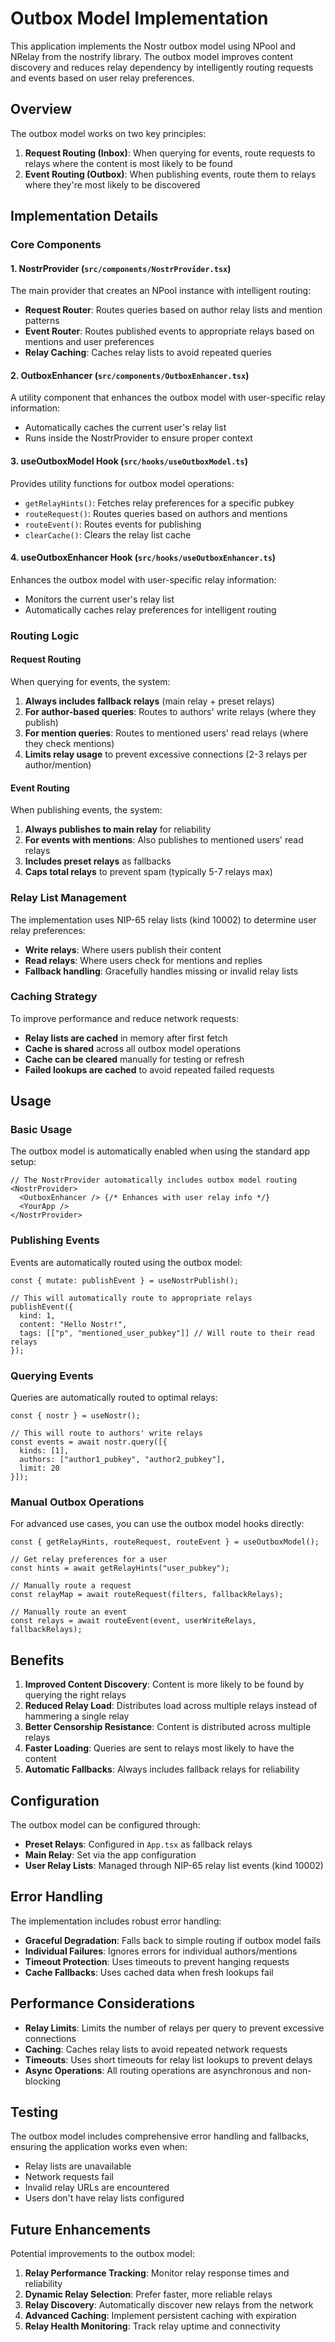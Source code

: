 # Outbox Model Implementation

This application implements the Nostr outbox model using NPool and NRelay from the nostrify library. The outbox model improves content discovery and reduces relay dependency by intelligently routing requests and events based on user relay preferences.

## Overview

The outbox model works on two key principles:

1. **Request Routing (Inbox)**: When querying for events, route requests to relays where the content is most likely to be found
2. **Event Routing (Outbox)**: When publishing events, route them to relays where they're most likely to be discovered

## Implementation Details

### Core Components

#### 1. NostrProvider (`src/components/NostrProvider.tsx`)
The main provider that creates an NPool instance with intelligent routing:

- **Request Router**: Routes queries based on author relay lists and mention patterns
- **Event Router**: Routes published events to appropriate relays based on mentions and user preferences
- **Relay Caching**: Caches relay lists to avoid repeated queries

#### 2. OutboxEnhancer (`src/components/OutboxEnhancer.tsx`)
A utility component that enhances the outbox model with user-specific relay information:

- Automatically caches the current user's relay list
- Runs inside the NostrProvider to ensure proper context

#### 3. useOutboxModel Hook (`src/hooks/useOutboxModel.ts`)
Provides utility functions for outbox model operations:

- `getRelayHints()`: Fetches relay preferences for a specific pubkey
- `routeRequest()`: Routes queries based on authors and mentions
- `routeEvent()`: Routes events for publishing
- `clearCache()`: Clears the relay list cache

#### 4. useOutboxEnhancer Hook (`src/hooks/useOutboxEnhancer.ts`)
Enhances the outbox model with user-specific relay information:

- Monitors the current user's relay list
- Automatically caches relay preferences for intelligent routing

### Routing Logic

#### Request Routing
When querying for events, the system:

1. **Always includes fallback relays** (main relay + preset relays)
2. **For author-based queries**: Routes to authors' write relays (where they publish)
3. **For mention queries**: Routes to mentioned users' read relays (where they check mentions)
4. **Limits relay usage** to prevent excessive connections (2-3 relays per author/mention)

#### Event Routing
When publishing events, the system:

1. **Always publishes to main relay** for reliability
2. **For events with mentions**: Also publishes to mentioned users' read relays
3. **Includes preset relays** as fallbacks
4. **Caps total relays** to prevent spam (typically 5-7 relays max)

### Relay List Management

The implementation uses NIP-65 relay lists (kind 10002) to determine user relay preferences:

- **Write relays**: Where users publish their content
- **Read relays**: Where users check for mentions and replies
- **Fallback handling**: Gracefully handles missing or invalid relay lists

### Caching Strategy

To improve performance and reduce network requests:

- **Relay lists are cached** in memory after first fetch
- **Cache is shared** across all outbox model operations
- **Cache can be cleared** manually for testing or refresh
- **Failed lookups are cached** to avoid repeated failed requests

## Usage

### Basic Usage
The outbox model is automatically enabled when using the standard app setup:

```tsx
// The NostrProvider automatically includes outbox model routing
<NostrProvider>
  <OutboxEnhancer /> {/* Enhances with user relay info */}
  <YourApp />
</NostrProvider>
```

### Publishing Events
Events are automatically routed using the outbox model:

```tsx
const { mutate: publishEvent } = useNostrPublish();

// This will automatically route to appropriate relays
publishEvent({
  kind: 1,
  content: "Hello Nostr!",
  tags: [["p", "mentioned_user_pubkey"]] // Will route to their read relays
});
```

### Querying Events
Queries are automatically routed to optimal relays:

```tsx
const { nostr } = useNostr();

// This will route to authors' write relays
const events = await nostr.query([{
  kinds: [1],
  authors: ["author1_pubkey", "author2_pubkey"],
  limit: 20
}]);
```

### Manual Outbox Operations
For advanced use cases, you can use the outbox model hooks directly:

```tsx
const { getRelayHints, routeRequest, routeEvent } = useOutboxModel();

// Get relay preferences for a user
const hints = await getRelayHints("user_pubkey");

// Manually route a request
const relayMap = await routeRequest(filters, fallbackRelays);

// Manually route an event
const relays = await routeEvent(event, userWriteRelays, fallbackRelays);
```

## Benefits

1. **Improved Content Discovery**: Content is more likely to be found by querying the right relays
2. **Reduced Relay Load**: Distributes load across multiple relays instead of hammering a single relay
3. **Better Censorship Resistance**: Content is distributed across multiple relays
4. **Faster Loading**: Queries are sent to relays most likely to have the content
5. **Automatic Fallbacks**: Always includes fallback relays for reliability

## Configuration

The outbox model can be configured through:

- **Preset Relays**: Configured in `App.tsx` as fallback relays
- **Main Relay**: Set via the app configuration
- **User Relay Lists**: Managed through NIP-65 relay list events (kind 10002)

## Error Handling

The implementation includes robust error handling:

- **Graceful Degradation**: Falls back to simple routing if outbox model fails
- **Individual Failures**: Ignores errors for individual authors/mentions
- **Timeout Protection**: Uses timeouts to prevent hanging requests
- **Cache Fallbacks**: Uses cached data when fresh lookups fail

## Performance Considerations

- **Relay Limits**: Limits the number of relays per query to prevent excessive connections
- **Caching**: Caches relay lists to avoid repeated network requests
- **Timeouts**: Uses short timeouts for relay list lookups to prevent delays
- **Async Operations**: All routing operations are asynchronous and non-blocking

## Testing

The outbox model includes comprehensive error handling and fallbacks, ensuring the application works even when:

- Relay lists are unavailable
- Network requests fail
- Invalid relay URLs are encountered
- Users don't have relay lists configured

## Future Enhancements

Potential improvements to the outbox model:

1. **Relay Performance Tracking**: Monitor relay response times and reliability
2. **Dynamic Relay Selection**: Prefer faster, more reliable relays
3. **Relay Discovery**: Automatically discover new relays from the network
4. **Advanced Caching**: Implement persistent caching with expiration
5. **Relay Health Monitoring**: Track relay uptime and connectivity